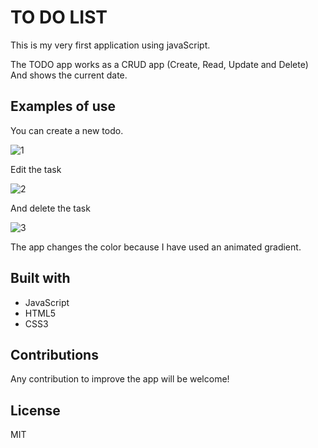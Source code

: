 # TO DO LIST

This is my very first application using javaScript. 

The TODO app works as a CRUD app (Create, Read, Update and Delete)
And shows the current date. 

## Examples of use

You can create a new todo.

![1](https://user-images.githubusercontent.com/107406381/189516546-ed327a3b-1c41-40c4-9248-7d2382043767.png)

Edit the task 

![2](https://user-images.githubusercontent.com/107406381/189516686-93422e6d-7783-4e87-945f-0ac4f4d9728f.png)

And delete the task

![3](https://user-images.githubusercontent.com/107406381/189516734-898d87b4-874b-4db4-b982-4beb43a07e27.png)

The app changes the color because I have used an animated gradient.

## Built with

+ JavaScript 
+ HTML5
+ CSS3

## Contributions

Any contribution to improve the app will be welcome!

## License

MIT


